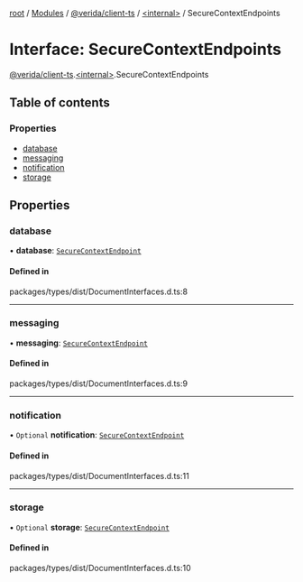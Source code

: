 [root](../README.md) / [Modules](../modules.md) / [@verida/client-ts](../modules/verida_client_ts.md) / [<internal\>](../modules/verida_client_ts._internal_.md) / SecureContextEndpoints

# Interface: SecureContextEndpoints

[@verida/client-ts](../modules/verida_client_ts.md).[<internal\>](../modules/verida_client_ts._internal_.md).SecureContextEndpoints

## Table of contents

### Properties

- [database](verida_client_ts._internal_.SecureContextEndpoints.md#database)
- [messaging](verida_client_ts._internal_.SecureContextEndpoints.md#messaging)
- [notification](verida_client_ts._internal_.SecureContextEndpoints.md#notification)
- [storage](verida_client_ts._internal_.SecureContextEndpoints.md#storage)

## Properties

### database

• **database**: [`SecureContextEndpoint`](verida_client_ts._internal_.SecureContextEndpoint.md)

#### Defined in

packages/types/dist/DocumentInterfaces.d.ts:8

___

### messaging

• **messaging**: [`SecureContextEndpoint`](verida_client_ts._internal_.SecureContextEndpoint.md)

#### Defined in

packages/types/dist/DocumentInterfaces.d.ts:9

___

### notification

• `Optional` **notification**: [`SecureContextEndpoint`](verida_client_ts._internal_.SecureContextEndpoint.md)

#### Defined in

packages/types/dist/DocumentInterfaces.d.ts:11

___

### storage

• `Optional` **storage**: [`SecureContextEndpoint`](verida_client_ts._internal_.SecureContextEndpoint.md)

#### Defined in

packages/types/dist/DocumentInterfaces.d.ts:10
